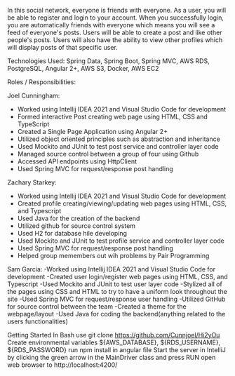 In this social network, everyone is friends with everyone. As a user, you will be able to register and login to your account. When you successfully login, 
you are automatically friends with everyone which means you will see a feed of everyone's posts. Users will be able to create a post and like other people's posts. 
Users will also have the ability to view other profiles which will display posts of that specific user.

Technologies Used:
Spring Data, Spring Boot, Spring MVC, AWS RDS, PostgreSQL, Angular 2+, AWS S3, Docker, AWS EC2

Roles / Responsibilities:

Joel Cunningham:
  - Worked using Intellij IDEA 2021 and Visual Studio Code for development
  - Formed interactive Post creating web page using HTML, CSS and TypeScript
  - Created a Single Page Application using Angular 2+
  - Utilized object oriented principles such as abstraction and inheritance
  - Used Mockito and JUnit to test post service and controller layer code
  - Managed source control between a group of four using Github
  - Accessed API endpoints using HttpClient
  - Used Spring MVC for request/response post handling 

Zachary Starkey:
  - Worked using Intellij IDEA 2021 and Visual Studio Code for development
  - Created profile creating/viewing/updating web pages using HTML, CSS, and Typescript
  - Used Java for the creation of the backend
  - Utilized github for source control system
  - Used H2 for database hile developing
  - Used Mockito and JUnit to test profile service and controller layer code
  - Used Spring MVC for request/response post handling 
  - Helped group memembers out wih problems by Pair Programming

  Sam Garcia:
  -Worked using Intellij IDEA 2021 and Visual Studio Code for development
  -Created user login/register web pages using HTML, CSS, and Typescript
  -Used Mockito and JUnit to test user layer code
  -Stylized all of the pages using CSS and HTML to try to have a uniform look throughout the site
  -Used Spring MVC for request/response user handling 
  -Utilized GitHub for source control between the team
  -Created a theme for the webpage/layout
  -Used Java for coding the backend(anything related to the users functionalities) 


Getting Started
In Bash use git clone https://github.com/Cunnjoel/Hi2yOu
Create environmental variables ${AWS_DATABASE}, ${RDS_USERNAME}, ${RDS_PASSWORD}
run npm install in angular file
Start the server in IntelliJ by clicking the green arrow in the MainDriver class and press RUN
open web browser to http://localhost:4200/
